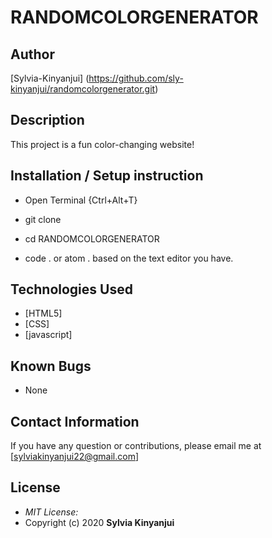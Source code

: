 # RANDOMCOLORGENERATOR

## Author

[Sylvia-Kinyanjui] (https://github.com/sly-kinyanjui/randomcolorgenerator.git)


## Description

This project is a fun color-changing website!


## Installation / Setup instruction
* Open Terminal {Ctrl+Alt+T}

* git clone ``` ```

* cd RANDOMCOLORGENERATOR

* code . or atom . based on the text editor you have.

## Technologies Used

* [HTML5]
* [CSS]
* [javascript]

## Known Bugs
* None

## Contact Information 

If you have any question or contributions, please email me at [sylviakinyanjui22@gmail.com]

## License
* *MIT License:*
* Copyright (c) 2020 **Sylvia Kinyanjui**
